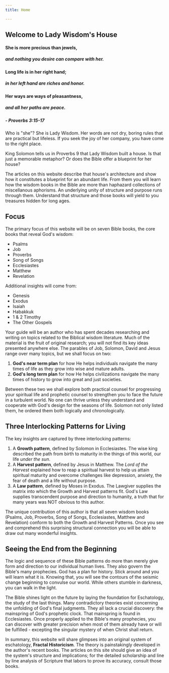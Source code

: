 ```yaml
---
title: Home

---
```

## Welcome to Lady Wisdom's House

#### She is more precious than jewels,
##### and nothing you desire can compare with her.
#### Long life is in her right hand;
##### in her left hand are riches and honor.
#### Her ways are ways of pleasantness,
##### and all her paths are peace.
##### - Proverbs 3:15-17

Who is "she"? She is Lady Wisdom. Her words are not dry, boring rules that are practical but lifeless. If you seek the joy of her company, you have come to the right place.

King Solomon tells us in Proverbs 9 that Lady Wisdom built a house. Is that just a memorable metaphor? Or does the Bible offer a blueprint for her house?

The articles on this website describe that house's architecture and show how it constitutes a blueprint for an abundant life. From them you will learn how the wisdom books in the Bible are more than haphazard collections of miscellanous aphorisms. An underlying unity of structure and purpose runs through them. Understand that structure and those books will yield to you treasures hidden for long ages.

## Focus

The primary focus of this website will be on seven Bible books, the core books that reveal God's wisdom:

  - Psalms
  - Job
  - Proverbs
  - Song of Songs
  - Ecclesiastes
  - Matthew
  - Revelation

Additional insights will come from:

  - Genesis
  - Exodus
  - Isaiah
  - Habakkuk
  - 1 & 2 Timothy
  - The Other Gospels

Your guide will be an author who has spent decades researching and writing on topics related to the Biblical wisdom literature. Much of the material is the fruit of original research; you will not find its key ideas presented anywhere else. The parables of Job, Solomon, David and Jesus range over many topics, but we shall focus on two:

 1. **God's near term plan** for how He helps individuals navigate the many times of life as they grow into wise and mature adults.
 2. **God's long term plan** for how He helps civilizations navigate the many times of history to grow into great and just societies.

Between these two we shall explore both practical counsel for progressing your spiritual life and prophetic counsel to strengthen you to face the future in a turbulent world. No one can thrive unless they understand and cooperate with God's design for the seasons of life. Solomon not only listed them, he ordered them both logically and chronologically. 

## Three Interlocking Patterns for Living

The key insights are captured by three interlocking patterns:

1. A **Growth pattern**, defined by Solomon in Ecclesiastes. The wise king described the path from birth to maturity in the things of this world, our life *under the sun*. 
2. A **Harvest pattern**, defined by Jesus in Matthew. The *Lord of the Harvest* explained how to reap a spiritual harvest to help us attain spiritual maturity and overcome challenges like depression, anxiety, the fear of death and a life without purpose. 
3. A **Law pattern**, defined by Moses in Exodus. The Lawgiver supplies the matrix into which the Growth and Harvest patterns fit. God's Law supplies transcendent purpose and direction to humanity, a truth that for many years was NOT obvious to this author.

The unique contribution of this author is that all seven wisdom books (Psalms, Job, Proverbs, Song of Songs, Ecclesiastes, Matthew and Revelation) conform to both the Growth and Harvest Patterns. Once you see and comprehend this surprising structural connection you will be able to draw out many wonderful insights.

## Seeing the End from the Beginning

The logic and sequence of these Bible patterns do more than merely give form and direction to our individual human lives. They also govern the Bible's many prophecies. God has a plan for history. Stick around and you will learn what it is. Knowing that, you will see the contours of the seismic change beginning to convulse our world. While others stumble in darkness, you can walk in the light.

The Bible shines light on the future by laying the foundation for Eschatology, the study of the last things. Many contradictory theories exist concerning the unfolding of God's final judgments. They all lack a crucial discovery: the mainspring of God's prophetic clock. That mainspring is found in Ecclesiastes. Once properly applied to the Bible's many prophecies, you can discover with greater precision when most of them already have or will be fulfilled - excepting the singular mystery of when Christ shall return. 

In summary, this website will share glimpses into an original system of eschatology, **Fractal Historicism**. The theory is painstakingly developed in the author's recent books. The articles on this site should give an idea of the system's structure and implications; for the detailed scholarship and line by line analysis of Scripture that labors to prove its accuracy, consult those books.

